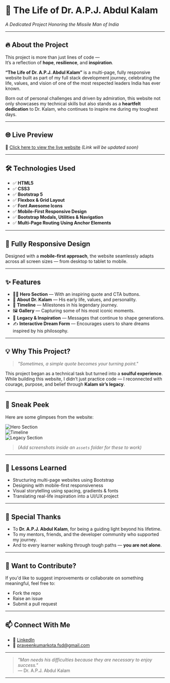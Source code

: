 # 🌠 The Life of Dr. A.P.J. Abdul Kalam  
*A Dedicated Project Honoring the Missile Man of India*

---

## 🔥 About the Project

This project is more than just lines of code —  
It’s a reflection of **hope**, **resilience**, and **inspiration**.

**“The Life of Dr. A.P.J. Abdul Kalam”** is a multi-page, fully responsive website built as part of my full stack development journey, celebrating the life, values, and vision of one of the most respected leaders India has ever known.

Born out of personal challenges and driven by admiration, this website not only showcases my technical skills but also stands as a **heartfelt dedication** to Dr. Kalam, who continues to inspire me during my toughest days.

---

## 🌐 Live Preview

🔗 [Click here to view the live website](#) *(Link will be updated soon)*

---

## 🛠️ Technologies Used

- ✅ **HTML5**
- ✅ **CSS3**
- ✅ **Bootstrap 5**
- ✅ **Flexbox & Grid Layout**
- ✅ **Font Awesome Icons**
- ✅ **Mobile-First Responsive Design**
- ✅ **Bootstrap Modals, Utilities & Navigation**
- ✅ **Multi-Page Routing Using Anchor Elements**

---

## 📱 Fully Responsive Design

Designed with a **mobile-first approach**, the website seamlessly adapts across all screen sizes — from desktop to tablet to mobile.

---

## ✨ Features

- 👨‍🚀 **Hero Section** — With an inspiring quote and CTA buttons.
- 📜 **About Dr. Kalam** — His early life, values, and personality.
- 📅 **Timeline** — Milestones in his legendary journey.
- 🖼️ **Gallery** — Capturing some of his most iconic moments.
- 🌈 **Legacy & Inspiration** — Messages that continue to shape generations.
- ✍️ **Interactive Dream Form** — Encourages users to share dreams inspired by his philosophy.

---

## 💡 Why This Project?

> _"Sometimes, a simple quote becomes your turning point."_

This project began as a technical task but turned into a **soulful experience**.  
While building this website, I didn’t just practice code — I reconnected with courage, purpose, and belief through **Kalam sir’s legacy**.

---

## 📸 Sneak Peek

Here are some glimpses from the website:

![Hero Section](./assets/hero.png)  
![Timeline](./assets/timeline.png)  
![Legacy Section](./assets/legacy.png)

> *(Add screenshots inside an `assets` folder for these to work)*

---

## 🧠 Lessons Learned

- Structuring multi-page websites using Bootstrap
- Designing with mobile-first responsiveness
- Visual storytelling using spacing, gradients & fonts
- Translating real-life inspiration into a UI/UX project

---

## 🙏 Special Thanks

- To **Dr. A.P.J. Abdul Kalam**, for being a guiding light beyond his lifetime.  
- To my mentors, friends, and the developer community who supported my journey.  
- And to every learner walking through tough paths — **you are not alone**.

---

## 📌 Want to Contribute?

If you'd like to suggest improvements or collaborate on something meaningful, feel free to:

- Fork the repo  
- Raise an issue  
- Submit a pull request

---

## 📫 Connect With Me

- 🔗 [LinkedIn](https://www.linkedin.com/in/praveen-kumar-kota/)  
- 📧 praveenkumarkota.fsd@gmail.com

---

> _"Man needs his difficulties because they are necessary to enjoy success."_  
> — Dr. A.P.J. Abdul Kalam

---
